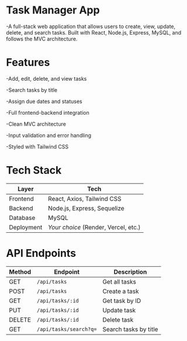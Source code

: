 # Task Manager App

-A full-stack web application that allows users to create, view, update, delete, and search tasks. Built with React, Node.js, Express, MySQL, and follows the MVC architecture.

# Features
 -Add, edit, delete, and view tasks

 -Search tasks by title

 -Assign due dates and statuses

 -Full frontend-backend integration

 -Clean MVC architecture

 -Input validation and error handling

 -Styled with Tailwind CSS

# Tech Stack
| Layer      | Tech                                 |
| ---------- | ------------------------------------ |
| Frontend   | React, Axios, Tailwind CSS           |
| Backend    | Node.js, Express, Sequelize          |
| Database   | MySQL                                |
| Deployment | *Your choice* (Render, Vercel, etc.) |


# API Endpoints
| Method | Endpoint               | Description           |
| ------ | ---------------------- | --------------------- |
| GET    | `/api/tasks`           | Get all tasks         |
| POST   | `/api/tasks`           | Create a task         |
| GET    | `/api/tasks/:id`       | Get task by ID        |
| PUT    | `/api/tasks/:id`       | Update task           |
| DELETE | `/api/tasks/:id`       | Delete task           |
| GET    | `/api/tasks/search?q=` | Search tasks by title |
